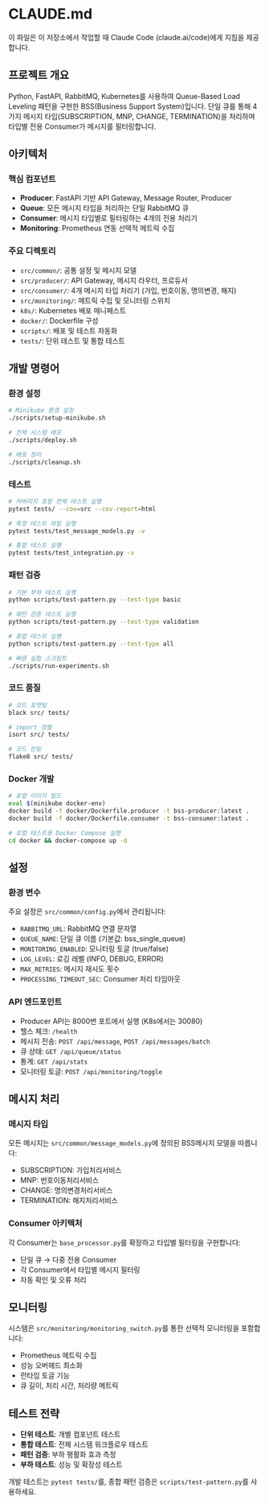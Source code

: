 # CLAUDE.md

이 파일은 이 저장소에서 작업할 때 Claude Code (claude.ai/code)에게 지침을 제공합니다.

## 프로젝트 개요

Python, FastAPI, RabbitMQ, Kubernetes를 사용하여 Queue-Based Load Leveling 패턴을 구현한 BSS(Business Support System)입니다. 단일 큐를 통해 4가지 메시지 타입(SUBSCRIPTION, MNP, CHANGE, TERMINATION)을 처리하며 타입별 전용 Consumer가 메시지를 필터링합니다.

## 아키텍처

### 핵심 컴포넌트
- **Producer**: FastAPI 기반 API Gateway, Message Router, Producer
- **Queue**: 모든 메시지 타입을 처리하는 단일 RabbitMQ 큐
- **Consumer**: 메시지 타입별로 필터링하는 4개의 전용 처리기
- **Monitoring**: Prometheus 연동 선택적 메트릭 수집

### 주요 디렉토리
- `src/common/`: 공통 설정 및 메시지 모델
- `src/producer/`: API Gateway, 메시지 라우터, 프로듀서
- `src/consumer/`: 4개 메시지 타입 처리기 (가입, 번호이동, 명의변경, 해지)
- `src/monitoring/`: 메트릭 수집 및 모니터링 스위치
- `k8s/`: Kubernetes 배포 매니페스트
- `docker/`: Dockerfile 구성
- `scripts/`: 배포 및 테스트 자동화
- `tests/`: 단위 테스트 및 통합 테스트

## 개발 명령어

### 환경 설정
```bash
# Minikube 환경 설정
./scripts/setup-minikube.sh

# 전체 시스템 배포
./scripts/deploy.sh

# 배포 정리
./scripts/cleanup.sh
```

### 테스트
```bash
# 커버리지 포함 전체 테스트 실행
pytest tests/ --cov=src --cov-report=html

# 특정 테스트 파일 실행
pytest tests/test_message_models.py -v

# 통합 테스트 실행
pytest tests/test_integration.py -v
```

### 패턴 검증
```bash
# 기본 부하 테스트 실행
python scripts/test-pattern.py --test-type basic

# 패턴 검증 테스트 실행
python scripts/test-pattern.py --test-type validation

# 종합 테스트 실행
python scripts/test-pattern.py --test-type all

# 빠른 실험 스크립트
./scripts/run-experiments.sh
```

### 코드 품질
```bash
# 코드 포맷팅
black src/ tests/

# import 정렬
isort src/ tests/

# 코드 린팅
flake8 src/ tests/
```

### Docker 개발
```bash
# 로컬 이미지 빌드
eval $(minikube docker-env)
docker build -f docker/Dockerfile.producer -t bss-producer:latest .
docker build -f docker/Dockerfile.consumer -t bss-consumer:latest .

# 로컬 테스트용 Docker Compose 실행
cd docker && docker-compose up -d
```

## 설정

### 환경 변수
주요 설정은 `src/common/config.py`에서 관리됩니다:
- `RABBITMQ_URL`: RabbitMQ 연결 문자열
- `QUEUE_NAME`: 단일 큐 이름 (기본값: bss_single_queue)
- `MONITORING_ENABLED`: 모니터링 토글 (true/false)
- `LOG_LEVEL`: 로깅 레벨 (INFO, DEBUG, ERROR)
- `MAX_RETRIES`: 메시지 재시도 횟수
- `PROCESSING_TIMEOUT_SEC`: Consumer 처리 타임아웃

### API 엔드포인트
- Producer API는 8000번 포트에서 실행 (K8s에서는 30080)
- 헬스 체크: `/health`
- 메시지 전송: `POST /api/message`, `POST /api/messages/batch`
- 큐 상태: `GET /api/queue/status`
- 통계: `GET /api/stats`
- 모니터링 토글: `POST /api/monitoring/toggle`

## 메시지 처리

### 메시지 타입
모든 메시지는 `src/common/message_models.py`에 정의된 BSS메시지 모델을 따릅니다:
- SUBSCRIPTION: 가입처리서비스
- MNP: 번호이동처리서비스  
- CHANGE: 명의변경처리서비스
- TERMINATION: 해지처리서비스

### Consumer 아키텍처
각 Consumer는 `base_processor.py`를 확장하고 타입별 필터링을 구현합니다:
- 단일 큐 → 다중 전용 Consumer
- 각 Consumer에서 타입별 메시지 필터링
- 자동 확인 및 오류 처리

## 모니터링

시스템은 `src/monitoring/monitoring_switch.py`를 통한 선택적 모니터링을 포함합니다:
- Prometheus 메트릭 수집
- 성능 오버헤드 최소화
- 런타임 토글 기능
- 큐 길이, 처리 시간, 처리량 메트릭

## 테스트 전략

- **단위 테스트**: 개별 컴포넌트 테스트
- **통합 테스트**: 전체 시스템 워크플로우 테스트  
- **패턴 검증**: 부하 평활화 효과 측정
- **부하 테스트**: 성능 및 확장성 테스트

개발 테스트는 `pytest tests/`를, 종합 패턴 검증은 `scripts/test-pattern.py`를 사용하세요.
